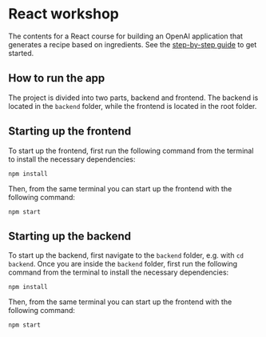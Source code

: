 # React workshop
The contents for a React course for building an OpenAI application that generates a recipe based on ingredients. See the [step-by-step guide](./step-by-step.md) to get started.

## How to run the app
The project is divided into two parts, backend and frontend. The backend is located in the `backend` folder, while the frontend is located in the root folder.

## Starting up the frontend
To start up the frontend, first run the following command from the terminal to install the necessary dependencies:

```
npm install
```

Then, from the same terminal you can start up the frontend with the following command:
```
npm start
```

## Starting up the backend
To start up the backend, first navigate to the `backend` folder, e.g. with `cd backend`. Once you are inside the `backend` folder, first run the following command from the terminal to install the necessary dependencies:

```
npm install
```

Then, from the same terminal you can start up the frontend with the following command:
```
npm start
```